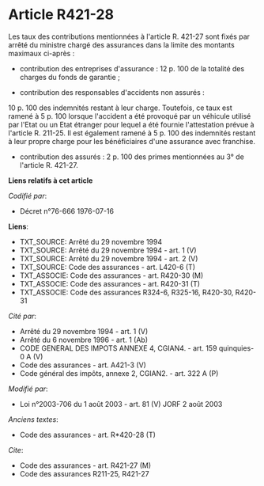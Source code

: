 # Article R421-28

Les taux des contributions mentionnées à l'article R. 421-27 sont fixés par arrêté du ministre chargé des assurances dans la
limite des montants maximaux ci-après :

- contribution des entreprises d'assurance : 12 p. 100 de la totalité des charges du fonds de garantie ;

- contribution des responsables d'accidents non assurés :

10 p. 100 des indemnités restant à leur charge. Toutefois, ce taux est ramené à 5 p. 100 lorsque l'accident a été provoqué
par un véhicule utilisé par l'Etat ou un Etat étranger pour lequel a été fournie l'attestation prévue à l'article R. 211-25.
Il est également ramené à 5 p. 100 des indemnités restant à leur propre charge pour les bénéficiaires d'une assurance avec
franchise.

- contribution des assurés : 2 p. 100 des primes mentionnées au 3° de l'article R. 421-27.

**Liens relatifs à cet article**

_Codifié par_:

  - Décret n°76-666 1976-07-16

**Liens**:

  - TXT_SOURCE: Arrêté du 29 novembre 1994
  - TXT_SOURCE: Arrêté du 29 novembre 1994 - art. 1 (V)
  - TXT_SOURCE: Arrêté du 29 novembre 1994 - art. 2 (V)
  - TXT_SOURCE: Code des assurances - art. L420-6 (T)
  - TXT_ASSOCIE: Code des assurances - art. R420-30 (M)
  - TXT_ASSOCIE: Code des assurances - art. R420-31 (T)
  - TXT_ASSOCIE: Code des assurances R324-6, R325-16, R420-30, R420-31

_Cité par_:

  - Arrêté du 29 novembre 1994 - art. 1 (V)
  - Arrêté du 6 novembre 1996 - art. 1 (Ab)
  - CODE GENERAL DES IMPOTS ANNEXE 4, CGIAN4. - art. 159 quinquies-0 A (V)
  - Code des assurances - art. A421-3 (V)
  - Code général des impôts, annexe 2, CGIAN2. - art. 322 A (P)

_Modifié par_:

  - Loi n°2003-706 du 1 août 2003 - art. 81 (V) JORF 2 août 2003

_Anciens textes_:

  - Code des assurances - art. R*420-28 (T)

_Cite_:

  - Code des assurances - art. R421-27 (M)
  - Code des assurances R211-25, R421-27
